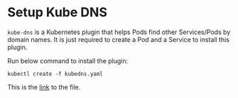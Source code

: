 # Setup Kube DNS

`kube-dns` is a Kubernetes plugin that helps Pods find other Services/Pods by domain names. It is just required to create a Pod and a Service to install this plugin. 

Run below command to install the plugin:
```shell
kubectl create -f kubedns.yaml
```

This is the [link](./kubedns.yaml) to the file.